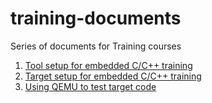 # training-documents
Series of documents for Training courses

1. [Tool setup for embedded C/C++ training](tool-install.md)
2. [Target setup for embedded C/C++ training](c++11-501-getting-started.md)
3. [Using QEMU to test target code](qemu-feabhas.md)